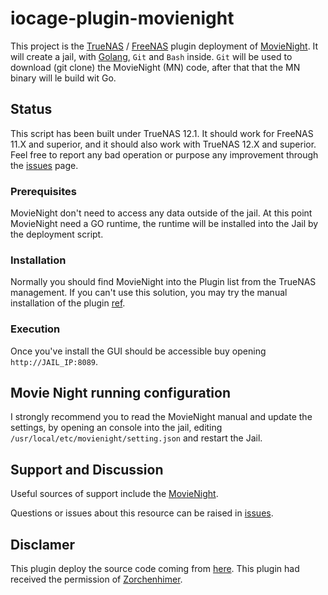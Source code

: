 # iocage-plugin-movienight

This project is the [TrueNAS](https://www.truenas.com) / [FreeNAS](https://www.freenas.org) plugin deployment of [MovieNight](https://github.com/zorglube/MovieNight). It will create a jail, with [Golang](https://golang.org/dl/), `Git` and `Bash` inside. `Git` will be used to download (git clone) the MovieNight (MN) code, after that that the MN binary will le build wit Go.

## Status

This script has been built under TrueNAS 12.1. It should work for FreeNAS 11.X and superior, and it should also work with TrueNAS 12.X and superior. Feel free to report any bad operation or purpose any improvement through the [issues](https://github.com/zorglube/iocage-plugin-movienight/issues) page.

### Prerequisites

MovieNight don't need to access any data outside of the jail. At this point MovieNight need a GO runtime, the runtime will be installed into the Jail by the deployment script.

### Installation

Normally you should find MovieNight into the Plugin list from the TrueNAS management. If you can't use this solution, you may try the manual installation of the plugin [ref](https://github.com/freenas/iocage-ix-plugins).

### Execution

Once you've install the GUI should be accessible buy opening `http://JAIL_IP:8089`.

## Movie Night running configuration

I strongly recommend you to read the MovieNight manual and update the settings, by opening an console into the jail, editing `/usr/local/etc/movienight/setting.json` and restart the Jail.

## Support and Discussion

Useful sources of support include the [MovieNight](https://github.com/zorchenhimer/MovieNight).

Questions or issues about this resource can be raised in [issues](https://github.com/zorglube/iocage-plugin-movienight/issues).  

## Disclamer

This plugin deploy the source code coming from [here](https://github.com/zorchenhimer/MovieNight). 
This plugin had received the permission of [Zorchenhimer](https://github.com/zorchenhimer).
